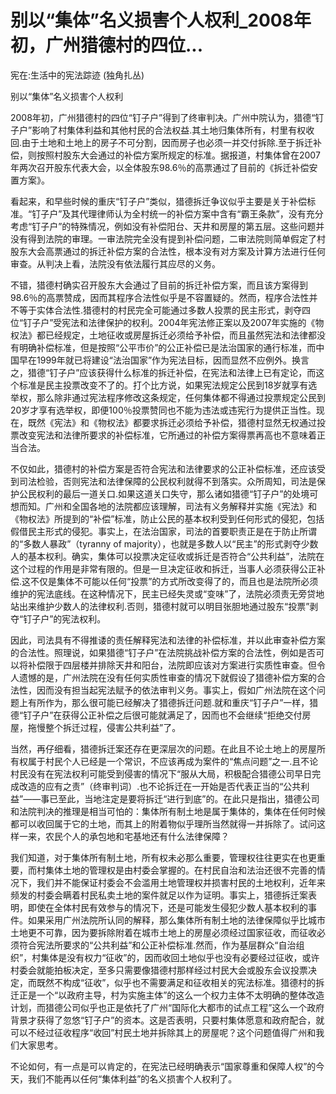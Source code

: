 # 别以“集体”名义损害个人权利_2008年初，广州猎德村的四位...

宪在:生活中的宪法踪迹 (独角扎丛)

别以“集体”名义损害个人权利

2008年初，广州猎德村的四位“钉子户”得到了终审判决。广州中院认为，猎德“钉子户”影响了村集体利益和其他村民的合法权益.其土地归集体所有，村里有权收回.由于土地和土地上的房子不可分割，因而房子也必须一并交付拆除.至于拆迁补偿，则按照村股东大会通过的补偿方案所规定的标准。据报道，村集体曾在2007年两次召开股东代表大会，以全体股东98.6％的高票通过了目前的《拆迁补偿安置方案》。

看起来，和早些时候的重庆“钉子户”类似，猎德拆迁争议似乎主要是关于补偿标准。“钉子户”及其代理律师认为全村统一的补偿方案中含有“霸王条款”，没有充分考虑“钉子户”的特殊情况，例如没有补偿阳台、天井和房屋的第五层。这些问题并没有得到法院的审理。一审法院完全没有提到补偿问题，二审法院则简单假定了村股东大会高票通过的拆迁补偿方案的合法性，根本没有对方案及计算方法进行任何审查。从判决上看，法院没有依法履行其应尽的义务。

不错，猎德村确实召开股东大会通过了目前的拆迁补偿方案，而且该方案得到98.6％的高票赞成，因而其程序合法性似乎是不容置疑的。然而，程序合法性并不等于实体合法性.猎德村的村民完全可能通过多数人投票的民主形式，剥夺四位“钉子户”受宪法和法律保护的权利。2004年宪法修正案以及2007年实施的《物权法》都已经规定，土地征收或房屋拆迁必须给予补偿，而且虽然宪法和法律都没有明确补偿标准，但是按照“公平市价”的公正补偿已是法治国家的通行标准，而中国早在1999年就已将建设“法治国家”作为宪法目标，因而显然不应例外。换言之，猎德“钉子户”应该获得什么标准的拆迁补偿，在宪法和法律上已有定论，而这个标准是民主投票改变不了的。打个比方说，如果宪法规定公民到18岁就享有选举权，那么除非通过宪法程序修改这条规定，任何集体都不得通过投票规定公民到20岁才享有选举权，即便100％投票赞同也不能为违法或违宪行为提供正当性。现在，既然《宪法》和《物权法》都要求拆迁必须给予补偿，猎德村显然无权通过投票改变宪法和法律所要求的补偿标准，它所通过的补偿方案得票再高也不意味着正当合法。

不仅如此，猎德村的补偿方案是否符合宪法和法律要求的公正补偿标准，还应该受到司法检验，否则宪法和法律保障的公民权利就得不到落实。众所周知，司法是保护公民权利的最后一道关口.如果这道关口失守，那么诸如猎德“钉子户”的处境可想而知。广州和全国各地的法院都应该理解，司法有义务解释并实施《宪法》和《物权法》所提到的“补偿”标准，防止公民的基本权利受到任何形式的侵犯，包括假借民主形式的侵犯。事实上，在法治国家，司法的首要职责正是在于防止所谓的“多数人暴政”（tyranny of majority），也就是多数人以“民主”的形式剥夺少数人的基本权利。确实，集体可以投票决定征收或拆迁是否符合“公共利益”，法院在这个过程的作用是非常有限的。但是一旦决定征收和拆迁，当事人必须获得公正补偿.这不仅是集体不可能以任何“投票”的方式所改变得了的，而且也是法院所必须维护的宪法底线。在这种情况下，民主已经失灵或“变味”了，法院必须责无旁贷地站出来维护少数人的法律权利.否则，猎德村就可以明目张胆地通过股东“投票”剥夺“钉子户”的宪法权利。

因此，司法具有不得推诿的责任解释宪法和法律的补偿标准，并以此审查补偿方案的合法性。照理说，如果猎德“钉子户”在法院挑战补偿方案的合法性，例如是否可以将补偿限于四层楼并排除天井和阳台，法院即应该对方案进行实质性审查。但令人遗憾的是，广州法院在没有任何实质性审查的情况下就假设了猎德补偿方案的合法性，因而没有担当起宪法赋予的依法审判义务。事实上，假如广州法院在这个问题上有所作为，那么很可能已经解决了猎德拆迁问题.就和重庆“钉子户”一样，猎德“钉子户”在获得公正补偿之后很可能就满足了，因而也不会继续“拒绝交付房屋，拖慢整个拆迁过程，侵害公共利益”了。

当然，再仔细看，猎德拆迁案还存在更深层次的问题。在此且不论土地上的房屋所有权属于村民个人已经是一个常识，不应该再成为案件的“焦点问题”之一.且不论村民没有在宪法权利可能受到侵害的情况下“服从大局，积极配合猎德公司早日完成改造的应有之责”（终审判词）.也不论拆迁在一开始是否代表正当的“公共利益”——事已至此，当地注定是要将拆迁“进行到底”的。在此只是指出，猎德公司和法院判决的推理是相当可怕的：集体所有制土地是属于集体的，集体在任何时候都可以收回属于它的土地，而其上的附着物似乎理所当然就得一并拆除了。试问这样一来，农民个人的承包地和宅基地还有什么法律保障？

我们知道，对于集体所有制土地，所有权未必那么重要，管理权往往更实在也更重要，而村集体土地的管理权是由村委会掌握的。在村民自治和法治还很不完善的情况下，我们并不能保证村委会不会滥用土地管理权并损害村民的土地权利，近年来频发的村委会瞒着村民私卖土地的案件就足以作为证明。事实上，猎德拆迁案表明，即使在全体村民有效参与的情况下，还是可能发生侵犯少数人基本权利的事件。如果采用广州法院所认同的解释，那么集体所有制土地的法律保障似乎比城市土地更不可靠，因为要拆除附着在城市土地上的房屋必须经过国家征收，而征收必须符合宪法所要求的“公共利益”和公正补偿标准.然而，作为基层群众“自治组织”，村集体是没有权力“征收”的，因而收回土地似乎也没有必要经过征收，或许村委会就能拍板决定，至多只需要像猎德村那样经过村民大会或股东会议投票决定，而既然不构成“征收”，似乎也不需要满足和征收相关的宪法标准。猎德村的拆迁正是一个“以政府主导，村为实施主体”的这么一个权力主体不太明确的整体改造计划，而猎德公司似乎也正是依托了广州“国际化大都市的试点工程”这么一个政府背景才获得了忽悠“钉子户”的资本。这是否表明，只要村集体愿意和政府配合，就可以不经过征收程序“收回”村民土地并拆除其上的房屋呢？这个问题值得广州和我们大家思考。

不论如何，有一点是可以肯定的，在宪法已经明确表示“国家尊重和保障人权”的今天，我们不能再以任何“集体利益”的名义损害个人权利了。